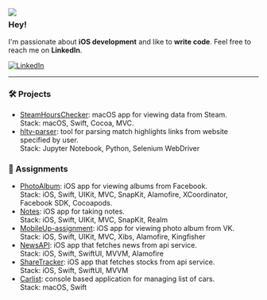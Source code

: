 <img align="left" src="https://orhun.dev/img/crow.png"> 

### Hey!

I'm  passionate about **iOS development** and like to **write code**. Feel free to reach me on **LinkedIn**.

<a href="https://www.linkedin.com/in/erkhaan-struchkov-825501215" target="_blank"><img alt="LinkedIn" src="https://img.shields.io/badge/linkedin-%230077B5.svg?&style=for-the-badge&logo=linkedin&logoColor=white" /></a>

___


<!--
**erkhaan/erkhaan** is a ✨ _special_ ✨ repository because its `README.md` (this file) appears on your GitHub profile.

Here are some ideas to get you started:

- 🔭 I’m currently working on ...
- 🌱 I’m currently learning ...
- 👯 I’m looking to collaborate on ...
- 🤔 I’m looking for help with ...
- 💬 Ask me about ...
- 📫 How to reach me: ...
- 😄 Pronouns: ...
- ⚡ Fun fact: ...
-->


### 🛠 Projects
- [SteamHoursChecker](https://github.com/erkhaan/SteamHoursChecker): macOS app for viewing data from Steam.\
Stack: macOS, Swift, Cocoa, MVC.
- [hltv-parser](https://github.com/erkhaan/hltv-parser): tool for parsing match highlights links from website specified by user.\
Stack: Jupyter Notebook, Python, Selenium WebDriver

### 🔖 Assignments
- [PhotoAlbum](https://github.com/erkhaan/PhotoAlbum): iOS app for viewing albums from Facebook.\
Stack: iOS, Swift, UIKit, MVC, SnapKit, Alamofire, XCoordinator, Facebook SDK, Cocoapods.
- [Notes](https://github.com/erkhaan/Notes): iOS app for taking notes.\
Stack: iOS, Swift, UIKit, MVC, SnapKit, Realm
- [MobileUp-assignment](https://github.com/erkhaan/MobileUp-assignment): iOS app for viewing photo album from VK.\
Stack: iOS, Swift, UIKit, MVC, Xibs, Alamofire, Kingfisher
- [NewsAPI](https://github.com/erkhaan/NewsAPI-assignment): iOS app that fetches news from api service.\
Stack: iOS, Swift, SwiftUI, MVVM, Alamofire
- [ShareTracker](https://github.com/erkhaan/ShareTracker): iOS app that fetches stocks from api service.\
Stack: iOS, Swift, SwiftUI, MVVM
- [Carlist](https://github.com/erkhaan/Carlist): console based application for managing list of cars.\
Stack: macOS, Swift

